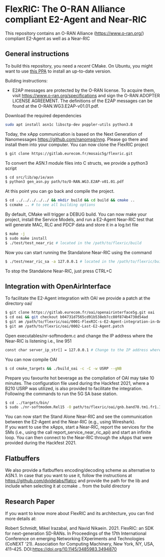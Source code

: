 # FlexRIC: The O-RAN Alliance compliant E2-Agent and Near-RIC 

This repository contains an O-RAN Alliance (https://www.o-ran.org/) compliant E2-Agent as well as a Near-RIC 

## General instructions

To build this repository, you need a *recent* CMake. On Ubuntu, you might want
to use [this PPA](https://apt.kitware.com/) to install an up-to-date version.


Building instructions: 
* E2AP messages are protected by the O-RAN license. To acquire them, visit https://www.o-ran.org/specifications and sign the O-RAN ADOPTER LICENSE AGREEMENT. 
The definitions of the E2AP messages can be found at the O-RAN.WG3.E2AP-v01.01.pdf.

Download the required dependencies 

```bash
sudo apt install asn1c libsctp-dev poppler-utils python3.8
```

Today, the xApp communication is based on the Next Generation of Nanomessages https://github.com/nanomsg/nng. Please go there and install them into your computer.
You can now clone the FlexRIC project 


```bash
$ git clone https://gitlab.eurecom.fr/mosaic5g/flexric.git 
```

To convert the ASN.1 module files into C structs, we provide a python3 script 

```bash
$ cd src/lib/ap/ie/asn
$ python3 gen_asn.py path/to/O-RAN.WG3.E2AP-v01.01.pdf 
```
At this point you can go back and compile the project.


```bash
$ cd ../../../../../ && mkdir build && cd build && cmake ..
$ ccmake .. # to see all building options 
```
By default, CMake will trigger a DEBUG build.
You can now make your project, install the Service Models, and run a E2-Agent Near-RIC test that will generate MAC, RLC
and PDCP data and store it in a log.txt file

```bash
$ make -j 
$ sudo make install 
$ ./test/test_near_ric # located in the /path/to/flexric/build
```

Now you can start running the Standalone Near-RIC using the command

```bash
$ ./test/near_ric_sa -a 127.0.0.1 # located in the /path/to/flexric/build. Check available IP addresses with the command "ip addr" or "ifconfig". Change the IP address as required.  
```

To stop the Standalone Near-RIC, just press CTRL+C


## Integration with OpenAirInterface

To facilitate the E2-Agent integration with OAI we provide a patch at the directory oai/

```bash
$ git clone https://gitlab.eurecom.fr/oai/openairinterface5g.git oai
$ cd oai && git checkout b04731d7565cd91b538eb7cc80f874b4730d54ad 
$ git am /path/to/flexric/oai/0001-FlexRIC-s-E2-Agent-integration-in-OAI-5G.patch  
$ git am /path/to/flexric/oai/0002-Last-E2-Agent.patch

```
Open executables/nr-softmodem.c and change the IP address where the Near-RIC is listening i.e., line 951 

```bash
const char server_ip_str[] = 127.0.0.1 # Change to the IP address where the Near-RIC is listening
```

You can now compile OAI

```bash
$ cd cmake_targets && ./build_oai -c -C -w USRP --gNB
```

Prepare you favourite hot beverage as the compilation of OAI may take 10 minutes. 
The configuration file used during the Hackfest 2021, where a B210 USRP was utilized, is also provided to facilitate the integration.
Following the commands to run the 5G SA base station.

```bash
$ cd ../targets/bin/
$ sudo ./nr-softmodem.Rel15 -O path/to/flexric/oai/gnb.band78.tm1.fr1.106PRB.usrpb210.conf -E  --sa --usrp-tx-thread-config 1 
```

You can now start the Stand Alone Near-RIC and see the communication between the E2-Agent and the Near-RIC (e.g., using Wireshark).   
If you want to use the xApps, start a Near-RIC, report the services for the SMs (i.e., using the call report_service_near_ric_api) and start an infinite loop.
You can then connect to the Near-RIC through the xApps that were provided during the Hackfest 2021.

## Flatbuffers 
We also provide a flatbuffers encoding/decoding scheme as alternative to ASN.1. In case that you want to use it,
follow the instructions at https://github.com/dvidelabs/flatcc and provide the path for the lib and include when
selecting it at ccmake .. from the build directory 

## Research Paper
If you want to know more about FlexRIC and its architecture, you can find more details at:

Robert Schmidt, Mikel Irazabal, and Navid Nikaein. 2021. FlexRIC: an SDK for next-generation SD-RANs. In Proceedings of the 17th International Conference on emerging Networking EXperiments and Technologies (CoNEXT '21). Association for Computing Machinery, New York, NY, USA, 411–425. DOI:https://doi.org/10.1145/3485983.3494870


